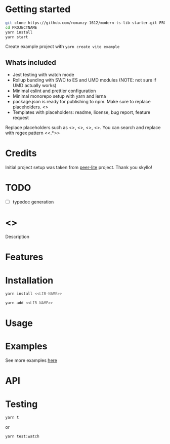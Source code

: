 # Getting started

```bash
git clone https://github.com/romanzy-1612/modern-ts-lib-starter.git PROJECTNAME
cd PROJECTNAME
yarn install
yarn start
```

Create example project with `yarn create vite example`

## Whats included

- Jest testing with watch mode
- Rollup bunding with SWC to ES and UMD modules (NOTE: not sure if UMD actually works)
- Minimal eslint and prettier configuration
- Minimal monorepo setup with yarn and lerna
- package.json is ready for publishing to npm. Make sure to replace placeholders. <<PLACEHOLDERS>>
- Templates with placeholders: readme, license, bug report, feature request

Replace placeholders such as <<LIB-NAME>>, <<DESCRIPTION>>, <<AUTHOR>>, <<GIT-USERNAME>>. You can search and replace with regex pattern <<.\*>>

# Credits

Initial project setup was taken from [peer-lite](https://github.com/skyllo/peer-lite) project. Thank you skyllo!

# TODO

- [ ] typedoc generation

# <<LIB-NAME>>

Description

# Features

# Installation

```bash
yarn install <<LIB-NAME>>
```

```bash
yarn add <<LIB-NAME>>
```

# Usage

# Examples

See more examples [here](example)

# API

# Testing

```bash
yarn t
```

or

```bash
yarn test:watch
```
